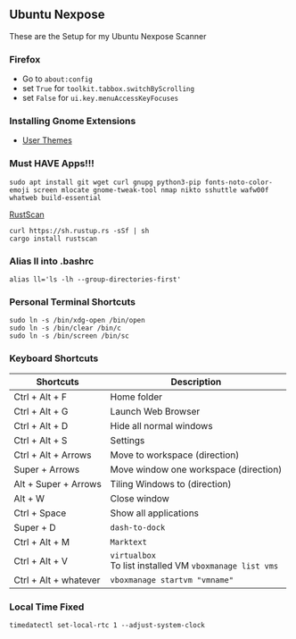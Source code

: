 ## Ubuntu Nexpose
These are the Setup for my Ubuntu Nexpose Scanner

### Firefox
- Go to `about:config`  
- set `True` for `toolkit.tabbox.switchByScrolling`
- set `False` for `ui.key.menuAccessKeyFocuses`

### Installing Gnome Extensions
- [User Themes](https://extensions.gnome.org/extension/19/user-themes/)

### Must HAVE Apps!!!
```
sudo apt install git wget curl gnupg python3-pip fonts-noto-color-emoji screen mlocate gnome-tweak-tool nmap nikto sshuttle wafw00f whatweb build-essential
```

[RustScan](https://doc.rust-lang.org/cargo/getting-started/installation.html)
```
curl https://sh.rustup.rs -sSf | sh
cargo install rustscan
```

### Alias ll into .bashrc
```
alias ll='ls -lh --group-directories-first'
```

### Personal Terminal Shortcuts
```
sudo ln -s /bin/xdg-open /bin/open
sudo ln -s /bin/clear /bin/c
sudo ln -s /bin/screen /bin/sc
```

### Keyboard Shortcuts

| Shortcuts             | Description                                                  |
| --------------------- | ------------------------------------------------------------ |
| Ctrl + Alt + F        | Home folder                                                  |
| Ctrl + Alt + G        | Launch Web Browser                                           |
| Ctrl + Alt + D        | Hide all normal windows                                      |
| Ctrl + Alt + S        | Settings                                                     |
| Ctrl + Alt + Arrows   | Move to workspace (direction)                                |
| Super + Arrows        | Move window one workspace (direction)                        |
| Alt + Super + Arrows  | Tiling Windows to (direction)                                |
| Alt + W               | Close window                                                 |
| Ctrl + Space          | Show all applications                                        |
| Super + D             | `dash-to-dock`                                               |
| Ctrl + Alt + M        | `Marktext`                                                   |
| Ctrl + Alt + V        | `virtualbox` <br> To list installed VM `vboxmanage list vms` |
| Ctrl + Alt + whatever | `vboxmanage startvm "vmname"`                                |

### Local Time Fixed
```
timedatectl set-local-rtc 1 --adjust-system-clock
```
